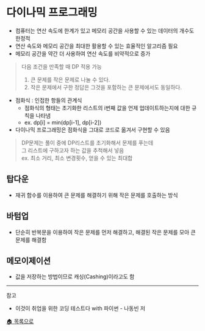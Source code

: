 # 다이나믹 프로그래밍

- 컴퓨터는 연산 속도에 한계가 있고 메모리 공간을 사용할 수 있는 데이터의 개수도 한정적
- 연산 속도와 메모리 공간을 최대한 활용할 수 있는 효율적인 알고리즘 필요
- 메모리 공간을 약간 더 사용하여 연산 속도를 비약적으로 증가

> 다음 조건을 만족할 때 DP 적용 가능
> 1. 큰 문제를 작은 문제로 나눌 수 있다.
> 2. 작은 문제에서 구한 정답은 그것을 포함하는 큰 문제에서도 동일하다.

- 점화식 : 인접한 항들의 관계식
    - 점화식의 형태는 초기화한 리스트의 i번째 값을 언제 업데이트하는지에 대한 규칙을 나타냄 
    - ex. dp[i] = min(dp[i-1], dp[i-2])
- 다이나믹 프로그래밍은 점화식을 그대로 코드로 옮겨서 구현할 수 있음

> DP문제는 풀이 중에 DP리스트를 초기화해서 문제를 푸는데    
> 그 리스트에 구하고자 하는 값을 추척해서 넣음  
> ex. 최소 거리, 최소 변경횟수, 얻을 수 있는 최대합  

## 탑다운
- 재귀 함수를 이용하여 큰 문제를 해결하기 위해 작은 문제를 호출하는 방식

## 바텀업
- 단순히 반복문을 이용하여 작은 문제를 먼저 해결하고, 해결된 작은 문제를 모아 큰 문제를 해결함

## 메모이제이션
- 값을 저장하는 방법이므로 캐싱(Cashing)이라고도 함

---
참고
- 이것이 취업을 위한 코딩 테스트다 with 파이썬 - 나동빈 저

[🏠 목록으로](/README.md)